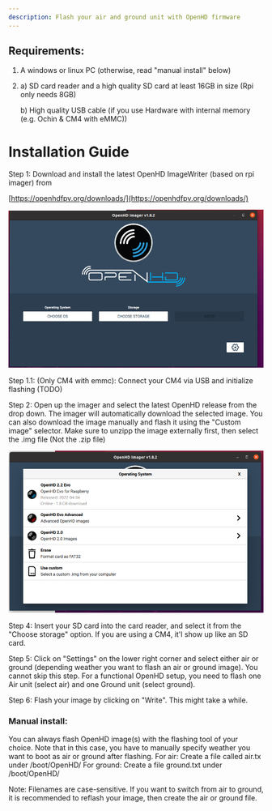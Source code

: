 ```yaml
---
description: Flash your air and ground unit with OpenHD firmware
---
```


## Requirements:

1. A windows or linux PC (otherwise, read "manual install" below)
2. 
    a) SD card reader and a high quality SD card at least 16GB in size (Rpi only needs 8GB)

    b) High quality USB cable (if you use Hardware with internal memory (e.g. Ochin & CM4 with eMMC))


# Installation Guide

Step 1: 
Download and install the latest OpenHD ImageWriter (based on rpi imager) from 

[https://openhdfpv.org/downloads/](https://openhdfpv.org/downloads/)

![](<.gitbook/assets/Screenshot from 2022-11-12 16-46-44.png>)


Step 1.1: 
(Only CM4 with emmc): Connect your CM4 via USB and initialize flashing (TODO)

Step 2:
Open up the imager and select the latest OpenHD release from the drop down. The imager will automatically download the selected image. You can also download the image manually and flash it using the "Custom image" selector. Make sure to unzipp the image externally first, then select the .img file (Not the .zip file)

![](<.gitbook/assets/Screenshot from 2022-11-12 16-47-39.png>)

Step 4:
Insert your SD card into the card reader, and select it from the "Choose storage" option. If you are using a CM4, it'l show up like an SD card.

Step 5:
Click on "Settings" on the lower right corner and select either air or ground (depending weather you want to flash an air or ground image). You cannot skip this step. For a functional OpenHD setup, you need to flash one Air unit (select air) and one Ground unit (select ground).

Step 6:
Flash your image by clicking on "Write". This might take a while. 


### Manual install:

You can always flash OpenHD image(s) with the flashing tool of your choice. Note that in this case, you have to manually specify weather you want to boot as air or ground after flashing.
For air: Create a file called air.tx under /boot/OpenHD/
For ground: Create a file ground.txt under /boot/OpenHD/

Note: Filenames are case-sensitive. If you want to switch from air to ground, it is recommended to reflash your image, then create the air or ground file.
